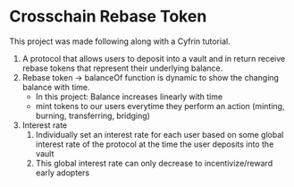 # Crosschain Rebase Token

This project was made following along with a Cyfrin tutorial.

1. A protocol that allows users to deposit into a vault and in return receive rebase tokens that represent their underlying balance.
2. Rebase token -> balanceOf function is dynamic to show the changing balance with time.
   - In this project: Balance increases linearly with time
   - mint tokens to our users everytime they perform an action (minting, burning, transferring, bridging)
3. Interest rate
   1. Individually set an interest rate for each user based on some global interest rate of the protocol at the time the user deposits into the vault
   2. This global interest rate can only decrease to incentivize/reward early adopters

   